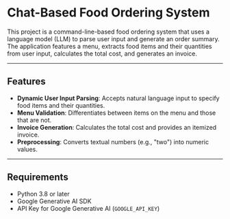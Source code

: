 # Chat-Based Food Ordering System

This project is a command-line-based food ordering system that uses a language model (LLM) to parse user input and generate an order summary. The application features a menu, extracts food items and their quantities from user input, calculates the total cost, and generates an invoice.

---

## Features

- **Dynamic User Input Parsing**: Accepts natural language input to specify food items and their quantities.
- **Menu Validation**: Differentiates between items on the menu and those that are not.
- **Invoice Generation**: Calculates the total cost and provides an itemized invoice.
- **Preprocessing**: Converts textual numbers (e.g., "two") into numeric values.

---

## Requirements

- Python 3.8 or later
- Google Generative AI SDK
- API Key for Google Generative AI (`GOOGLE_API_KEY`)

